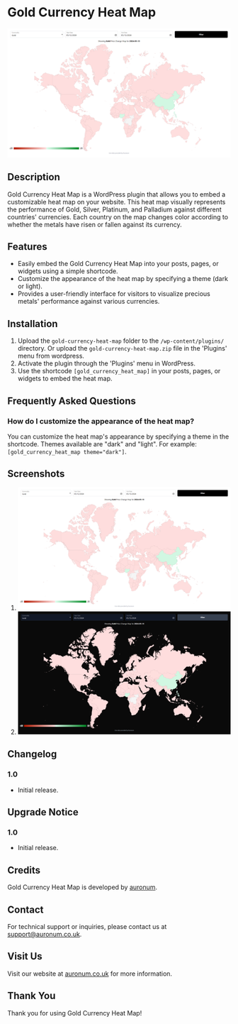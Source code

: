 # Gold Currency Heat Map

![Gold Currency Heat Map](assets/screenshot-1.png)

## Description

Gold Currency Heat Map is a WordPress plugin that allows you to embed a customizable heat map on your website. This heat map visually represents the performance of Gold, Silver, Platinum, and Palladium against different countries' currencies. Each country on the map changes color according to whether the metals have risen or fallen against its currency.

## Features

- Easily embed the Gold Currency Heat Map into your posts, pages, or widgets using a simple shortcode.
- Customize the appearance of the heat map by specifying a theme (dark or light).
- Provides a user-friendly interface for visitors to visualize precious metals' performance against various currencies.

## Installation

1. Upload the `gold-currency-heat-map` folder to the `/wp-content/plugins/` directory. Or upload the `gold-currency-heat-map.zip` file in the 'Plugins' menu from wordpress.
2. Activate the plugin through the 'Plugins' menu in WordPress.
3. Use the shortcode `[gold_currency_heat_map]` in your posts, pages, or widgets to embed the heat map.

## Frequently Asked Questions

### How do I customize the appearance of the heat map?

You can customize the heat map's appearance by specifying a theme in the shortcode. Themes available are "dark" and "light". For example: `[gold_currency_heat_map theme="dark"]`.

## Screenshots

1. ![Screenshot of the Gold Currency Heat Map in light theme](assets/screenshot-1.png)
2. ![Screenshot of the Gold Currency Heat Map in dark theme](assets/screenshot-2.png)

## Changelog

### 1.0
- Initial release.

## Upgrade Notice

### 1.0
- Initial release.

## Credits

Gold Currency Heat Map is developed by [auronum](https://auronum.co.uk).

## Contact

For technical support or inquiries, please contact us at [support@auronum.co.uk](mailto:support@auronum.co.uk).

## Visit Us

Visit our website at [auronum.co.uk](https://auronum.co.uk) for more information.

## Thank You

Thank you for using Gold Currency Heat Map!
